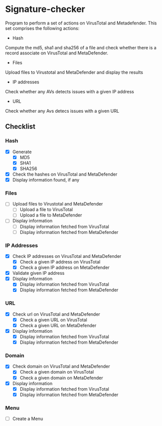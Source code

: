# Signature-checker
Program to perform a set of actions on VirusTotal and Metadefender. This set comprises the following actions:

* Hash

Compute the md5, sha1 and sha256 of a file and check whether there is a record associate on VirusTotal and MetaDefender.

* Files

Upload files to Virustotal and MetaDefender and display the results

* IP addresses

Check whether any AVs detects issues with a given IP address

* URL

Check whether any Avs detecs issues with a given URL


## Checklist
### Hash
- [x] Generate
  - [x] MD5
  - [x] SHA1
  - [x] SHA256
- [x] Check the hashes on VirusTotal and MetaDefender
- [x] Display information found, if any

### Files
- [ ] Upload files to Virustotal and MetaDefender
  - [ ] Upload a file to VirusTotal
  - [ ] Upload a file to MetaDefender
- [ ] Display information
  - [ ] Display information fetched from VirusTotal
  - [ ] Display information fetched from MetaDefender

### IP Addresses
- [x] Check IP addresses on VirusTotal and MetaDefender
  - [x] Check a given IP address on VirusTotal
  - [x] Check a given IP address on MetaDefender
- [x] Validate given IP address
- [x] Display information
  - [x] Display information fetched from VirusTotal
  - [x] Display information fetched from MetaDefender

### URL 
- [x] Check url on VirusTotal and MetaDefender
  - [x] Check a given URL on VirusTotal
  - [x] Check a given URL on MetaDefender
- [x] Display information
  - [x] Display information fetched from VirusTotal
  - [x] Display information fetched from MetaDefender

### Domain
- [x] Check domain on VirusTotal and MetaDefender
  - [x] Check a given domain on VirusTotal
  - [x] Check a given domain on MetaDefender
- [x] Display information
  - [x] Display information fetched from VirusTotal
  - [x] Display information fetched from MetaDefender

### Menu
- [ ] Create a Menu
  
